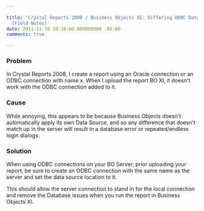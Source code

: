 ```yaml
---
 
title: 'Crystal Reports 2008 / Business Objects XI: Differing ODBC DataSource Issue
  [Field Notes]'
date: 2011-11-10 10:38:00.000000000 -05:00
comments: true

---
```

### Problem
In Crystal Reports 2008, I create a report using an Oracle connection or an ODBC connection with name x. When I upload the report BO XI, it doesn't work with the ODBC connection added to it.

### Cause
While annoying, this appears to be because Business Objects doesn't automatically apply its own Data Source, and so any difference that doesn't match up in the server will result in a database error or repeated/endless login dialogs.

### Solution
When using ODBC connections on your BO Server, prior uploading your report, be sure to create an ODBC connection with the same name as the server and set the data source location to it.

This should allow the server connection to stand in for the local connection and remove the Database issues when you run the report in Business Objects XI.
